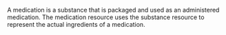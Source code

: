 A medication is a substance that is packaged and used as an administered medication. The medication resource uses the substance resource to represent the actual ingredients of a medication.